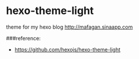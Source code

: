 # hexo-theme-light
theme for my hexo blog http://mafagan.sinaapp.com

###reference:
- https://github.com/hexojs/hexo-theme-light
